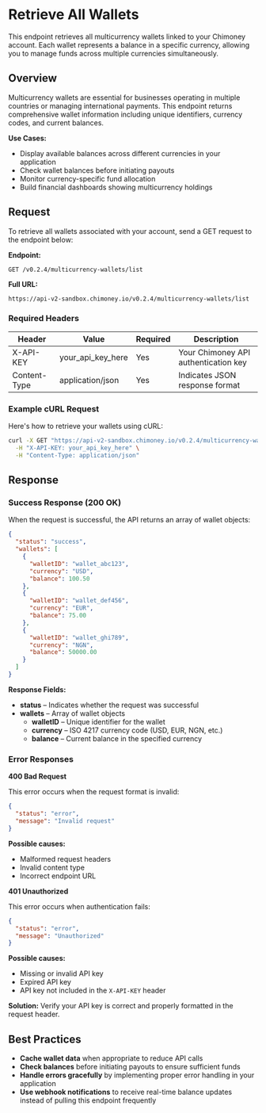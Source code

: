 # Retrieve All Wallets

This endpoint retrieves all multicurrency wallets linked to your Chimoney account. Each wallet represents a balance in a specific currency, allowing you to manage funds across multiple currencies simultaneously.

## Overview

Multicurrency wallets are essential for businesses operating in multiple countries or managing international payments. This endpoint returns comprehensive wallet information including unique identifiers, currency codes, and current balances.

**Use Cases:**
- Display available balances across different currencies in your application
- Check wallet balances before initiating payouts
- Monitor currency-specific fund allocation
- Build financial dashboards showing multicurrency holdings

## Request

To retrieve all wallets associated with your account, send a GET request to the endpoint below:

**Endpoint:**
```http
GET /v0.2.4/multicurrency-wallets/list
```

**Full URL:**
```
https://api-v2-sandbox.chimoney.io/v0.2.4/multicurrency-wallets/list
```

### Required Headers

| Header       | Value              | Required | Description |
|--------------|--------------------|----------|-------------|
| X-API-KEY    | your_api_key_here  | Yes      | Your Chimoney API authentication key |
| Content-Type | application/json   | Yes      | Indicates JSON response format |

### Example cURL Request

Here's how to retrieve your wallets using cURL:

```bash
curl -X GET "https://api-v2-sandbox.chimoney.io/v0.2.4/multicurrency-wallets/list" \
  -H "X-API-KEY: your_api_key_here" \
  -H "Content-Type: application/json"
```

## Response

### Success Response (200 OK)

When the request is successful, the API returns an array of wallet objects:

```json
{
  "status": "success",
  "wallets": [
    {
      "walletID": "wallet_abc123",
      "currency": "USD",
      "balance": 100.50
    },
    {
      "walletID": "wallet_def456",
      "currency": "EUR",
      "balance": 75.00
    },
    {
      "walletID": "wallet_ghi789",
      "currency": "NGN",
      "balance": 50000.00
    }
  ]
}
```

**Response Fields:**

- **status** – Indicates whether the request was successful
- **wallets** – Array of wallet objects
  - **walletID** – Unique identifier for the wallet
  - **currency** – ISO 4217 currency code (USD, EUR, NGN, etc.)
  - **balance** – Current balance in the specified currency

### Error Responses

**400 Bad Request**

This error occurs when the request format is invalid:

```json 
{
  "status": "error",
  "message": "Invalid request"
}
```

**Possible causes:**
- Malformed request headers
- Invalid content type
- Incorrect endpoint URL

**401 Unauthorized**

This error occurs when authentication fails:

```json
{
  "status": "error",
  "message": "Unauthorized"
}
```

**Possible causes:**
- Missing or invalid API key
- Expired API key
- API key not included in the `X-API-KEY` header

**Solution:** Verify your API key is correct and properly formatted in the request header.

## Best Practices

- **Cache wallet data** when appropriate to reduce API calls
- **Check balances** before initiating payouts to ensure sufficient funds
- **Handle errors gracefully** by implementing proper error handling in your application
- **Use webhook notifications** to receive real-time balance updates instead of pulling this endpoint frequently
